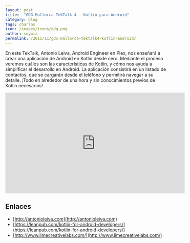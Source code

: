 ```yaml
---
layout: post
title:  "GDG Mallorca TekTalk 4 - Kotlin para Android"
category: blog
tags: charlas
icon: /images/icons/gdg.png
author: soywiz
permalink: /2015/11/gdc-mallorca-tektalk4-kotlin-android/
---
```


En este TekTalk, Antonio Leiva, Android Engineer en Plex, nos enseñará a crear una aplicación
de Android en Kotlin desde cero. Mediante el proceso veremos cuáles son las características de Kotlin,
y cómo nos ayuda a simplificar el desarrollo en Android. La aplicación consistirá en un listado de contactos,
que se cargarán desde el teléfono y permitirá navegar a su detalle. ¡Todo en alrededor de una hora y sin
conocimientos previos de Kotlin necesarios!

<iframe class="youtube" width="560" height="315" src="https://www.youtube.com/embed/04CXn85jg8M" frameborder="0" allowfullscreen="1"> </iframe>

## Enlaces

* [http://antonioleiva.com](http://antonioleiva.com)
* [https://leanpub.com/kotlin-for-android-developers/](https://leanpub.com/kotlin-for-android-developers/)
* [http://www.limecreativelabs.com/](http://www.limecreativelabs.com/)

